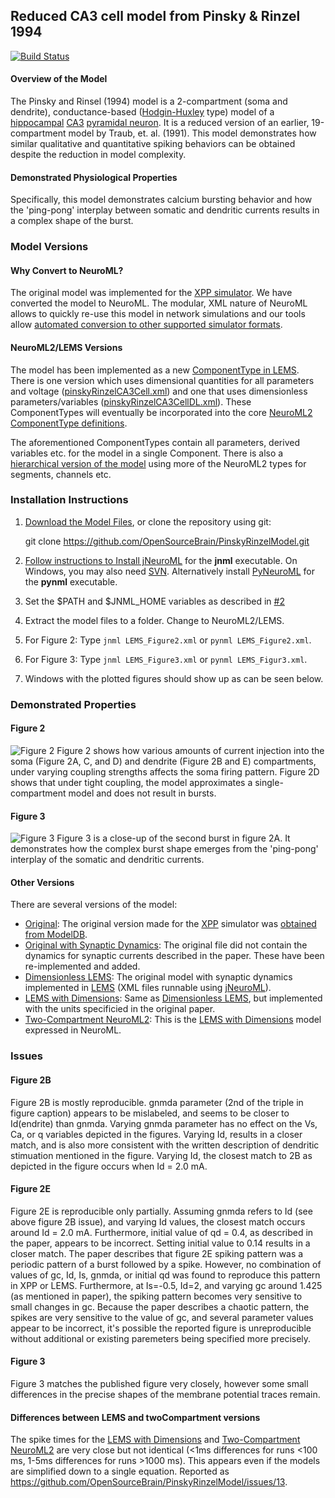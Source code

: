 ## Reduced CA3 cell model from Pinsky & Rinzel 1994

[![Build Status](https://travis-ci.org/OpenSourceBrain/PinskyRinzelModel.svg?branch=master)](https://travis-ci.org/OpenSourceBrain/PinskyRinzelModel)

#### Overview of the Model

The Pinsky and Rinsel (1994) model is a 2-compartment (soma and dendrite), conductance-based ([Hodgin-Huxley](https://en.wikipedia.org/wiki/Hodgkin%E2%80%93Huxley_model) type) model of a [hippocampal](https://en.wikipedia.org/wiki/Hippocampus) [CA3](https://en.wikipedia.org/wiki/Region_III_of_hippocampus_proper) [pyramidal neuron](https://en.wikipedia.org/wiki/Pyramidal_cell). It is a reduced version of an earlier, 19-compartment model by Traub, et. al. (1991). This model demonstrates how similar qualitative and quantitative spiking behaviors can be obtained despite the reduction in model complexity. 


#### Demonstrated Physiological Properties

Specifically, this model demonstrates calcium bursting behavior and how the 'ping-pong' interplay between somatic and dendritic currents results in a complex shape of the burst.

### Model Versions

#### Why Convert to NeuroML?

The original model was implemented for the [XPP simulator](http://www.math.pitt.edu/~bard/xpp/xpp.html). We have converted the model to NeuroML. The modular, XML nature of NeuroML allows to quickly re-use this model in network simulations and our tools allow [automated conversion to other supported simulator formats](https://neuroml.org/mappings).

#### NeuroML2/LEMS Versions

The model has been implemented as a new [ComponentType in LEMS](https://www.neuroml.org/lems_dev). There is one version which uses dimensional quantities for all parameters and voltage ([pinskyRinzelCA3Cell.xml](https://github.com/OpenSourceBrain/PinskyRinzelModel/blob/master/NeuroML2/LEMS/pinskyRinzelCA3Cell.xml)) and one that uses dimensionless parameters/variables ([pinskyRinzelCA3CellDL.xml](https://github.com/OpenSourceBrain/PinskyRinzelModel/blob/master/NeuroML2/LEMS_Dimensionless/pinskyRinzelCA3CellDL.xml)). These ComponentTypes will eventually be incorporated into the core [NeuroML2 ComponentType definitions](https://neuroml.org/NeuroML2CoreTypes/Cells.html).

The aforementioned ComponentTypes contain all parameters, derived variables etc. for the model in a single Component. There is also a [hierarchical version of the model](NeuroML2/twoCompartment) using more of the NeuroML2 types for segments, channels etc.

### Installation Instructions

1. [Download the Model Files](archive/master.zip), or clone the repository using git:

    git clone https://github.com/OpenSourceBrain/PinskyRinzelModel.git
    
2. [Follow instructions to Install jNeuroML](https://github.com/NeuroML/jNeuroML) for the **jnml** executable. On Windows, you may also need [SVN](https://subversion.apache.org/packages.html#windows). Alternatively install [PyNeuroML](https://github.com/NeuroML/pyNeuroML) for the **pynml** executable. 
3. Set the $PATH and $JNML_HOME variables as described in [#2](https://github.com/NeuroML/jNeuroML)
4. Extract the model files to a folder. Change to NeuroML2/LEMS.
5. For Figure 2: Type `jnml LEMS_Figure2.xml` or `pynml LEMS_Figure2.xml`.
6. For Figure 3: Type `jnml LEMS_Figure3.xml` or `pynml LEMS_Figur3.xml`.
7. Windows with the plotted figures should show up as can be seen below.


### Demonstrated Properties

#### Figure 2

![Figure 2](https://raw.githubusercontent.com/OpenSourceBrain/PinskyRinzelModel/master/NeuroML2/Figure%202.png "Reproduced Figure 2")
Figure 2 shows how various amounts of current injection into the soma (Figure 2A, C, and D) and dendrite (Figure 2B and E) compartments, under varying coupling strengths affects the soma firing pattern. Figure 2D shows that under tight coupling, the model approximates a single-compartment model and does not result in bursts.

#### Figure 3

![Figure 3](https://raw.githubusercontent.com/OpenSourceBrain/PinskyRinzelModel/master/NeuroML2/Figure%203.png "Reproduced Figure 3")
Figure 3 is a close-up of the second burst in figure 2A. It demonstrates how the complex burst shape emerges from the 'ping-pong' interplay of the somatic and dendritic currents.

#### Other Versions

There are several versions of the model:

* [Original](XPP/booth_bose.ode): The original version made for the [XPP](http://www.math.pitt.edu/~bard/xpp/xpp.html) simulator was [obtained from ModelDB](https://senselab.med.yale.edu/ModelDB/ShowModel.cshtml?model=35358&file=\b04feb12\booth_bose.ode).
* [Original with Synaptic Dynamics](XPP/booth_bose_syn.ode): The original file did not contain the dynamics for synaptic currents described in the paper. These have been re-implemented and added.
* [Dimensionless LEMS](NeuroML2/LEMS_Dimensionless): The original model with synaptic dynamics implemented in [LEMS](https://neuroml.org/lems_dev) (XML files runnable using [jNeuroML](https://github.com/NeuroML/jNeuroML)).
* [LEMS with Dimensions](NeuroML2/LEMS): Same as [Dimensionless LEMS](NeuroML2/LEMS_Dimensionless), but implemented with the units specificied in the original paper.
* [Two-Compartment NeuroML2](NeuroML2/twoCompartment): This is the [LEMS with Dimensions](NeuroML2/LEMS) model expressed in NeuroML.

### Issues

#### Figure 2B

Figure 2B is mostly reproducible. gnmda parameter (2nd of the triple in figure caption) appears to be mislabeled, and seems to be closer to Id(endrite) than gnmda. Varying gnmda parameter has no effect on the Vs, Ca, or q variables depicted in the figures. Varying Id, results in a closer match, and is also more consistent with the written description of dendritic stimuation mentioned in the figure. Varying Id, the closest match to 2B as depicted in the figure occurs when Id = 2.0 mA.

#### Figure 2E

Figure 2E is reproducible only partially. Assuming gnmda refers to Id (see above figure 2B issue), and varying Id values, the closest match occurs around Id = 2.0 mA. Furthermore, initial value of qd = 0.4, as described in the paper, appears to be incorrect. Setting initial value to 0.14 results in a closer match. The paper describes that figure 2E spiking pattern was a periodic pattern of a burst followed by a spike. However, no combination of values of gc, Id, Is, gnmda, or initial qd was found to reproduce this pattern in XPP or LEMS. Furthermore, at Is=-0.5, Id=2, and varying gc around 1.425 (as mentioned in paper), the spiking pattern becomes very sensitive to small changes in gc. Because the paper describes a chaotic pattern, the spikes are very sensitive to the value of gc, and several parameter values appear to be incorrect, it's possible the reported figure is unreproducible without additional or existing paremeters being specified more precisely.

#### Figure 3

Figure 3 matches the published figure very closely, however some small differences in the precise shapes of the membrane potential traces remain.

#### Differences between LEMS and twoCompartment versions

The spike times for the [LEMS with Dimensions](NeuroML2/LEMS) and [Two-Compartment NeuroML2](NeuroML2/twoCompartment) are very close but not identical (<1ms differences for runs <100 ms, 1-5ms differences for runs >1000 ms). This appears even if the models are simplified down to a single equation. Reported as https://github.com/OpenSourceBrain/PinskyRinzelModel/issues/13.
